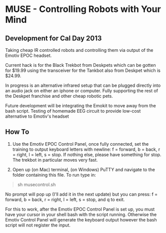 MUSE - Controlling Robots with Your Mind
================================

Development for Cal Day 2013
------------------------

Taking cheap IR controlled robots and controlling them via output of the Emotiv EPOC headset.

Current hack is for the Black Trekbot from Deskpets which can be gotten for $19.99 using the transceiver for the Tankbot also from Deskpet which is $24.99.

In progress is an alternative infrared setup that can be plugged directly into an audio jack on either an iphone or computer. Fully supporting the rest of the Deskpet franchise and other cheap robotic pets.

Future development will be integrating the Emokit to move away from the bash script.
Testing of homemade EEG circuit to provide low-cost alternative to Emotiv's headset

How To
------------------------

1. Use the Emotiv EPOC Control Panel, once fully connected, set the training to output keyboard letters with newline: f = forward, b = back, r = right, l = left, s = stop. If nothing else, please have something for stop. The trekbot in particular moves very fast.

2. Open up (on Mac) terminal, (on Windows) PuTTY and navigate to the folder containing this file. To run type in:
> sh musecontrol.sh

No prompt will pop up (I'll add it in the next update) but you can press: f = forward, b = back, r = right, l = left, s = stop, and q to exit.

For this to work, after the Emotiv EPOC Control Panel is set up, you must have your cursor in your shell bash with the script running. Otherwise the Emotiv Control Panel will generate the keyboard output however the bash script will not register the input.

